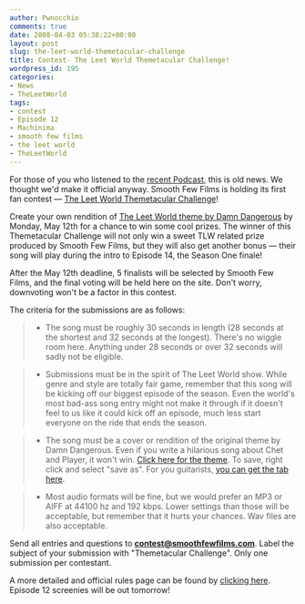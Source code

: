 ```yaml
---
author: Pwnocchio
comments: true
date: 2008-04-03 05:38:22+00:00
layout: post
slug: the-leet-world-themetacular-challenge
title: Contest- The Leet World Themetacular Challenge!
wordpress_id: 195
categories:
- News
- TheLeetWorld
tags:
- contest
- Episode 12
- Machinima
- smooth few films
- the leet world
- TheLeetWorld
---
```


For those of you who listened to the [recent Podcast](http://www.smoothfewfilms.com/2008/03/30/the-leet-world-podcast-episode-4/), this is old news. We thought we'd make it official anyway. Smooth Few Films is holding its first fan contest — [The Leet World Themetacular Challenge](http://www.smoothfewfilms.com/about/contest/)!

Create your own rendition of [The Leet World theme by Damn Dangerous](http://www.smoothfewfilms.com/audio/tlw_theme.mp3) by Monday, May 12th for a chance to win some cool prizes. The winner of this Themetacular Challenge will not only win a sweet TLW related prize produced by Smooth Few Films, but they will also get another bonus — their song will play during the intro to Episode 14, the Season One finale!

After the May 12th deadline, 5 finalists will be selected by Smooth Few Films, and the final voting will be held here on the site. Don't worry, downvoting won't be a factor in this contest.

<!-- more -->

The criteria for the submissions are as follows:





> 
	
>   * The song must be roughly 30 seconds in length (28 seconds at the shortest and 32 seconds at the longest). There's no wiggle room here. Anything under 28 seconds or over 32 seconds will sadly not be eligible.
> 





> 
	
>   * Submissions must be in the spirit of The Leet World show. While genre and style are totally fair game, remember that this song will be kicking off our biggest episode of the season. Even the world's most bad-ass song entry might not make it through if it doesn't feel to us like it could kick off an episode, much less start everyone on the ride that ends the season.
> 





> 
	
>   * The song must be a cover or rendition of the original theme by Damn Dangerous. Even if you write a hilarious song about Chet and Player, it won't win. [Click here for the theme](http://www.smoothfewfilms.com/audio/tlw_theme.mp3). To save, right click and select "save as". For you guitarists, [you can get the tab here](http://www.ultimate-guitar.com/tabs/m/misc_unsigned_bands/damn_dangerous_-_leet_world_theme_song_tab.htm).
> 





> 
	
>   * Most audio formats will be fine, but we would prefer an MP3 or AIFF at 44100 hz and 192 kbps. Lower settings than those will be acceptable, but remember that it hurts your chances. Wav files are also acceptable.
> 




Send all entries and questions to **contest@smoothfewfilms.com**. Label the subject of your submission with "Themetacular Challenge". Only one submission per contestant.

A more detailed and official rules page can be found by [clicking here](http://www.smoothfewfilms.com/about/contest/). Episode 12 screenies will be out tomorrow!
